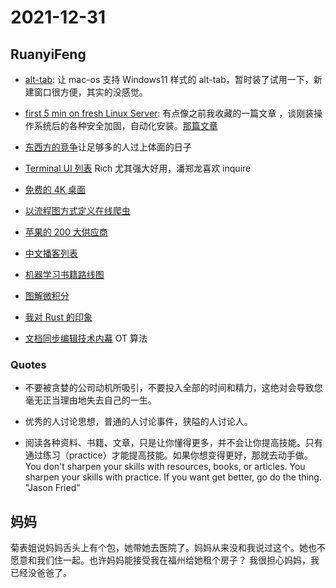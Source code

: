 # 2021-12-31

## RuanyiFeng

- [alt-tab](https://alt-tab-macos.netlify.app/): 让 mac-os 支持 Windows11 样式的 alt-tab，暂时装了试用一下，新建窗口很方便，其实的没感觉。

- [first 5 min on fresh Linux Server](https://sollove.com/2013/03/03/my-first-5-minutes-on-a-server-or-essential-security-for-linux-servers/): 有点像之前我收藏的一篇文章 ，谈刚装操作系统后的各种安全加固，自动化安装。[那篇文章](https://hookrace.net/blog/macos-setup/)

- [东西方的竞争](https://americanaffairsjournal.org/2021/11/crises-of-elite-competition-in-the-east-and-west/)让足够多的人过上体面的日子

- [Terminal UI 列表](https://github.com/rothgar/awesome-tuis) Rich 尤其强大好用，潘郑龙喜欢 inquire

- [免费的 4K 桌面](https://interfacelift.com/)

- [以流程图方式定义在线爬虫](https://github.com/ssssssss-team/spider-flow)

- [苹果的 200 大供应商](https://weibo.com/ttarticle/p/show?id=2309404718623225937978)

- [中文播客列表](https://github.com/alaskasquirrel/Chinese-Podcasts)

- [机器学习书籍路线图](https://anvaka.github.io/greview/hands-on-ml/1/)

- [图解微积分](https://0a.io/chapter1/calculus-explained.html)

- [我对 Rust 的印象](https://deepu.tech/first-impression-of-rust/)

- [文档同步编辑技术内幕](https://yafeilee.com/blogs/100) OT 算法

### Quotes

- 不要被贪婪的公司动机所吸引，不要投入全部的时间和精力，这绝对会导致您毫无正当理由地失去自己的一生。

- 优秀的人讨论思想，普通的人讨论事件，狭隘的人讨论人。

- 阅读各种资料、书籍、文章，只是让你懂得更多，并不会让你提高技能。只有通过练习（practice）才能提高技能。如果你想变得更好，那就去动手做。 You don't sharpen your skills with resources, books, or articles. You sharpen your skills with practice. If you want get better, go do the thing. "Jason Fried"



## 妈妈

菊表姐说妈妈舌头上有个包，她带她去医院了。妈妈从来没和我说过这个。她也不愿意和我们住一起。也许妈妈能接受我在福州给她租个房子？ 我很担心妈妈，我已经没爸爸了。
